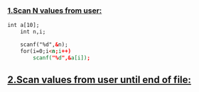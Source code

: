 ### [1.Scan N values from user: ](https://github.com/1834902551/cse214/blob/master/Lab1/1.c)

```html
int a[10];
    int n,i;

    scanf("%d",&n);
    for(i=0;i<n;i++)
        scanf("%d",&a[i]);

  ```  
    
## [2.Scan values from user until end of file: ](https://github.com/1834902551/cse214/blob/master/Lab1/2.c)


##
